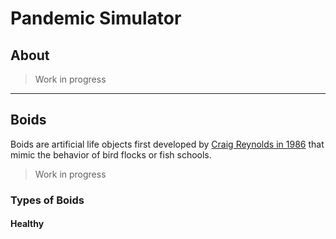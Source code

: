 # Pandemic Simulator
## About
>Work in progress
- - -
## Boids
Boids are artificial life objects first developed by [Craig Reynolds in 1986](https://www.red3d.com/cwr/boids/ "Craig Reynolds Boids article") that mimic the behavior of bird flocks or fish schools.
> Work in progress 

### Types of Boids
#### Healthy
